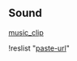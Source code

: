 ## Sound

[music_clip](chicha1.json)

!reslist "[paste-url](https://manuellazosnexos.github.io/LazosNexosRepo/music_clip/chicha1.json)"
